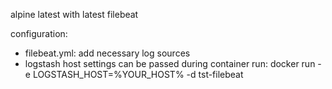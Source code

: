 alpine latest with latest filebeat

configuration:
- filebeat.yml: add necessary log sources
- logstash host settings can be passed during container run: docker run -e LOGSTASH_HOST=%YOUR_HOST% -d tst-filebeat
